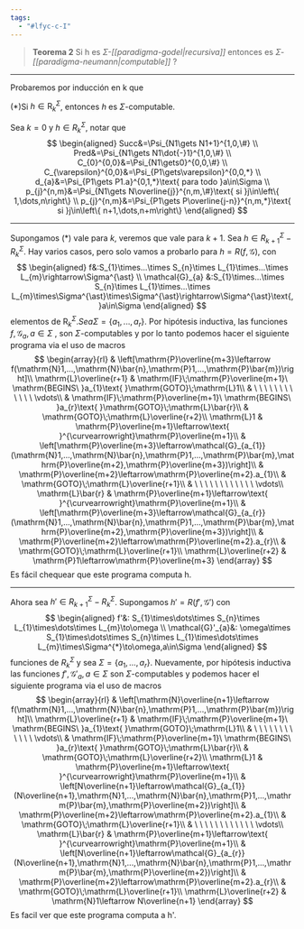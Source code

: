 ```yaml
---
tags:
  - "#lfyc-c-I"
---
```

> **Teorema 2** Si h es $\Sigma$*-[[paradigma-godel|recursiva]]* entonces es $\Sigma$*-[[paradigma-neumann|computable]]*
?

---
Probaremos por inducción en k que

(\*)Si $h\in\mathrm{R}_{k}^{\Sigma}$, entonces $h$ es $\Sigma$-computable.

Sea $k=0$ y $h\in R_{k}^{\Sigma}$, notar que
$$
\begin{aligned}
Succ&=\Psi_{N1\gets N1+1}^{1,0,\#} \\
Pred&=\Psi_{N1\gets N1\dot{-}1}^{1,0,\#} \\
C_{0}^{0,0}&=\Psi_{N1\gets0}^{0,0,\#} \\
C_{\varepsilon}^{0,0}&=\Psi_{P1\gets\varepsilon}^{0,0,*} \\
d_{a}&=\Psi_{P1\gets P1.a}^{0,1,*}\text{ para todo }a\in\Sigma \\
p_{j}^{n,m}&=\Psi_{N1\gets N\overline{j}}^{n,m,\#}\text{ si }j\in\left\{ 1,\dots,n\right\} \\
p_{j}^{n,m}&=\Psi_{P1\gets P\overline{j-n}}^{n,m,*}\text{ si }j\in\left\{ n+1,\dots,n+m\right\}
\end{aligned}
$$

---
Supongamos (\*) vale para $k$, veremos que vale para $k+1$. Sea $h\in R_{k+1}^{\Sigma}-R_{k}^{\Sigma}$. Hay varios casos, pero solo vamos a probarlo para $h=R(f,\mathcal{G})$, con 
$$
\begin{aligned}
f&:S_{1}\times...\times S_{n}\times L_{1}\times...\times L_{m}\rightarrow\Sigma^{\ast} \\
\mathcal{G}_{a}	&:S_{1}\times...\times S_{n}\times L_{1}\times...\times L_{m}\times\Sigma^{\ast}\times\Sigma^{\ast}\rightarrow\Sigma^{\ast}\text{, }a\in\Sigma 
\end{aligned}
$$
elementos de $\mathrm{R}_{k}^{\Sigma}. Sea \Sigma=\{a_{1},...,a_{r}\}$. Por hipótesis inductiva, las funciones $f, \mathcal{G}_{a}, a\in\Sigma$ , son $\Sigma$-computables y por lo tanto podemos hacer el siguiente programa via el uso de macros
$$
\begin{array}{rl}
 & \left[\mathrm{P}\overline{m+3}\leftarrow f(\mathrm{N}1,...,\mathrm{N}\bar{n},\mathrm{P}1,...,\mathrm{P}\bar{m})\right]\\
\mathrm{L}\overline{r+1} & \mathrm{IF}\;\mathrm{P}\overline{m+1}\ \mathrm{BEGINS\ }a_{1}\text{ }\mathrm{GOTO}\;\mathrm{L}1\\
 & \ \ \ \ \ \ \ \ \ \ \ \ \vdots\\
 & \mathrm{IF}\;\mathrm{P}\overline{m+1}\ \mathrm{BEGINS\ }a_{r}\text{ }\mathrm{GOTO}\;\mathrm{L}\bar{r}\\
 & \mathrm{GOTO}\;\mathrm{L}\overline{r+2}\\
\mathrm{L}1 & \mathrm{P}\overline{m+1}\leftarrow\text{ }^{\curvearrowright}\mathrm{P}\overline{m+1}\\
 & \left[\mathrm{P}\overline{m+3}\leftarrow\mathcal{G}_{a_{1}}(\mathrm{N}1,...,\mathrm{N}\bar{n},\mathrm{P}1,...,\mathrm{P}\bar{m},\mathrm{P}\overline{m+2},\mathrm{P}\overline{m+3})\right]\\
 & \mathrm{P}\overline{m+2}\leftarrow\mathrm{P}\overline{m+2}.a_{1}\\
 & \mathrm{GOTO}\;\mathrm{L}\overline{r+1}\\
 & \ \ \ \ \ \ \ \ \ \ \ \ \vdots\\
\mathrm{L}\bar{r} & \mathrm{P}\overline{m+1}\leftarrow\text{ }^{\curvearrowright}\mathrm{P}\overline{m+1}\\
 & \left[\mathrm{P}\overline{m+3}\leftarrow\mathcal{G}_{a_{r}}(\mathrm{N}1,...,\mathrm{N}\bar{n},\mathrm{P}1,...,\mathrm{P}\bar{m},\mathrm{P}\overline{m+2},\mathrm{P}\overline{m+3})\right]\\
 & \mathrm{P}\overline{m+2}\leftarrow\mathrm{P}\overline{m+2}.a_{r}\\
 & \mathrm{GOTO}\;\mathrm{L}\overline{r+1}\\
\mathrm{L}\overline{r+2} & \mathrm{P}1\leftarrow\mathrm{P}\overline{m+3}
\end{array}
$$
Es fácil chequear que este programa computa h.

---
Ahora sea $h'\in R_{k+1}^{\Sigma}-R_{k}^{\Sigma}$. Supongamos $h'=R(f',\mathcal{G}')$ con
$$
\begin{aligned}
f'&:	S_{1}\times\dots\times S_{n}\times L_{1}\times\dots\times L_{m}\to\omega \\
\mathcal{G}'_{a}&:	\omega\times S_{1}\times\dots\times S_{n}\times L_{1}\times\dots\times L_{m}\times\Sigma^{*}\to\omega,a\in\Sigma 
\end{aligned}
$$
funciones de $R_{k}^{\Sigma}$ y sea $\Sigma=\{a_{1},\dots,a_{r}\}$. Nuevamente, por hipótesis inductiva las funciones $f',\mathcal{G}'_{a}, a\in\Sigma$  son $\Sigma$-computables y podemos hacer el siguiente programa via el uso de macros
$$
\begin{array}{rl}
 & \left[\mathrm{N}\overline{n+1}\leftarrow f(\mathrm{N}1,...,\mathrm{N}\bar{n},\mathrm{P}1,...,\mathrm{P}\bar{m})\right]\\
\mathrm{L}\overline{r+1} & \mathrm{IF}\;\mathrm{P}\overline{m+1}\ \mathrm{BEGINS\ }a_{1}\text{ }\mathrm{GOTO}\;\mathrm{L}1\\
 & \ \ \ \ \ \ \ \ \ \ \ \ \vdots\\
 & \mathrm{IF}\;\mathrm{P}\overline{m+1}\ \mathrm{BEGINS\ }a_{r}\text{ }\mathrm{GOTO}\;\mathrm{L}\bar{r}\\
 & \mathrm{GOTO}\;\mathrm{L}\overline{r+2}\\
\mathrm{L}1 & \mathrm{P}\overline{m+1}\leftarrow\text{ }^{\curvearrowright}\mathrm{P}\overline{m+1}\\
 & \left[N\overline{n+1}\leftarrow\mathcal{G}_{a_{1}}(N\overline{n+1},\mathrm{N}1,...,\mathrm{N}\bar{n},\mathrm{P}1,...,\mathrm{P}\bar{m},\mathrm{P}\overline{m+2})\right]\\
 & \mathrm{P}\overline{m+2}\leftarrow\mathrm{P}\overline{m+2}.a_{1}\\
 & \mathrm{GOTO}\;\mathrm{L}\overline{r+1}\\
 & \ \ \ \ \ \ \ \ \ \ \ \ \vdots\\
\mathrm{L}\bar{r} & \mathrm{P}\overline{m+1}\leftarrow\text{ }^{\curvearrowright}\mathrm{P}\overline{m+1}\\
 & \left[N\overline{n+1}\leftarrow\mathcal{G}_{a_{r}}(N\overline{n+1},\mathrm{N}1,...,\mathrm{N}\bar{n},\mathrm{P}1,...,\mathrm{P}\bar{m},\mathrm{P}\overline{m+2})\right]\\
 & \mathrm{P}\overline{m+2}\leftarrow\mathrm{P}\overline{m+2}.a_{r}\\
 & \mathrm{GOTO}\;\mathrm{L}\overline{r+1}\\
\mathrm{L}\overline{r+2} & \mathrm{N}1\leftarrow N\overline{n+1}
\end{array}
$$
Es facil ver que este programa computa a h'.